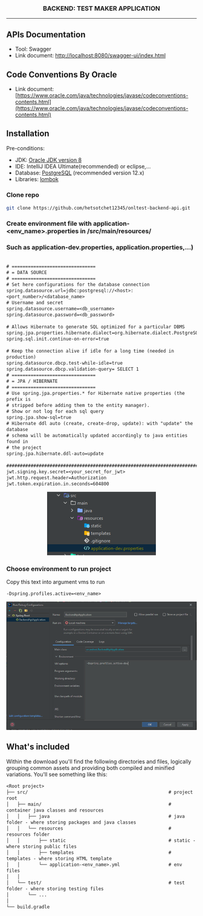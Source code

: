 <h3 style="text-align: center">
    BACKEND: TEST MAKER APPLICATION
</h3>

---

APIs Documentation
------------
- Tool: Swagger
- Link document: [http://localhost:8080/swagger-ui/index.html](http://localhost:8080/swagger-ui/index.html)

Code Conventions By Oracle
------------
- Link document: [https://www.oracle.com/java/technologies/javase/codeconventions-contents.html](https://www.oracle.com/java/technologies/javase/codeconventions-contents.html)

Installation
------------

Pre-conditions:
- JDK: [Oracle JDK version 8](https://www.oracle.com/java/technologies/javase/javase-jdk8-downloads.html)
- IDE: IntelliJ IDEA Ultimate(recommended) or eclipse,...
- Database: [PostgreSQL](https://www.postgresql.org/download/) (recommended version 12.x)
- Libraries: [lombok](https://projectlombok.org/)

### Clone repo

``` bash
git clone https://github.com/hetsotchet12345/onltest-backend-api.git
```

### Create environment file with application-<env_name>.properties in <project>/src/main/resources/

### Such as application-dev.properties, application.properties,...)

```text

# ===============================
# = DATA SOURCE
# ===============================
# Set here configurations for the database connection
spring.datasource.url=jdbc:postgresql://<host>:<port_number>/<database_name>
# Username and secret
spring.datasource.username=<db_username>
spring.datasource.password=<db_password>

# Allows Hibernate to generate SQL optimized for a particular DBMS
spring.jpa.properties.hibernate.dialect=org.hibernate.dialect.PostgreSQLDialect
spring.sql.init.continue-on-error=true

# Keep the connection alive if idle for a long time (needed in production)
spring.datasource.dbcp.test-while-idle=true
spring.datasource.dbcp.validation-query= SELECT 1
# ===============================
# = JPA / HIBERNATE
# ===============================
# Use spring.jpa.properties.* for Hibernate native properties (the prefix is
# stripped before adding them to the entity manager).
# Show or not log for each sql query
spring.jpa.show-sql=true
# Hibernate ddl auto (create, create-drop, update): with "update" the database
# schema will be automatically updated accordingly to java entities found in
# the project
spring.jpa.hibernate.ddl-auto=update

################################################################################
jwt.signing.key.secret=<your_secret_for_jwt>
jwt.http.request.header=Authorization
jwt.token.expiration.in.seconds=604800

```

<p align="center">
    <img src="/src/main/resources/static/images/image_env_file.PNG" alt="Illustration for creating env files">
</p>

### Choose environment to run project

Copy this text into argument vms to run

```text
-Dspring.profiles.active=<env_name>
```

<p style="text-align: center">
    <img src="/src/main/resources/static/images/image_add_args.PNG" alt="Illustration for adding arguments">
</p>

## What's included

Within the download you'll find the following directories and files, logically grouping common assets and providing both
compiled and minified variations. You'll see something like this:

```
<Root project>
├── src/                                                    # project root
│   ├── main/                                               # container java classes and resources
│   │   ├── java                                            # java folder - where storing packages and java classes
│   │   └── resources                                       # resources folder
│   │       ├── static                                      # static - where storing public files
│   │       ├── templates                                   # templates - where storing HTML template
│   │       └── application-<env_name>.yml                  # env files
│   │
│   └── test/                                               # test folder - where storing testing files
│       └── ...
│
└── build.gradle

```